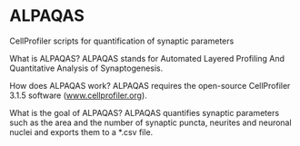 # ALPAQAS
CellProfiler scripts for quantification of synaptic parameters

What is ALPAQAS?
ALPAQAS stands for Automated Layered Profiling And Quantitative Analysis of Synaptogenesis. 

How does ALPAQAS work?
ALPAQAS requires the open-source CellProfiler 3.1.5 software (www.cellprofiler.org).

What is the goal of ALPAQAS?
ALPAQAS quantifies synaptic parameters such as the area and the number of synaptic puncta, neurites and neuronal nuclei and exports them to a *.csv file.
